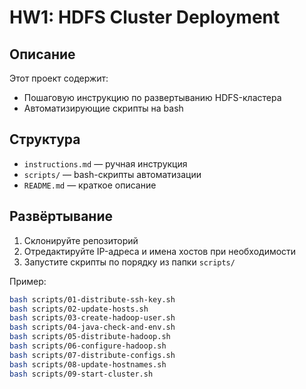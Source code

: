 # HW1: HDFS Cluster Deployment

## Описание

Этот проект содержит:
- Пошаговую инструкцию по развертыванию HDFS-кластера
- Автоматизирующие скрипты на bash

## Структура

- `instructions.md` — ручная инструкция
- `scripts/` — bash-скрипты автоматизации
- `README.md` — краткое описание

## Развёртывание

1. Склонируйте репозиторий
2. Отредактируйте IP-адреса и имена хостов при необходимости
3. Запустите скрипты по порядку из папки `scripts/`

Пример:
```bash
bash scripts/01-distribute-ssh-key.sh
bash scripts/02-update-hosts.sh
bash scripts/03-create-hadoop-user.sh
bash scripts/04-java-check-and-env.sh
bash scripts/05-distribute-hadoop.sh
bash scripts/06-configure-hadoop.sh
bash scripts/07-distribute-configs.sh
bash scripts/08-update-hostnames.sh
bash scripts/09-start-cluster.sh
```
